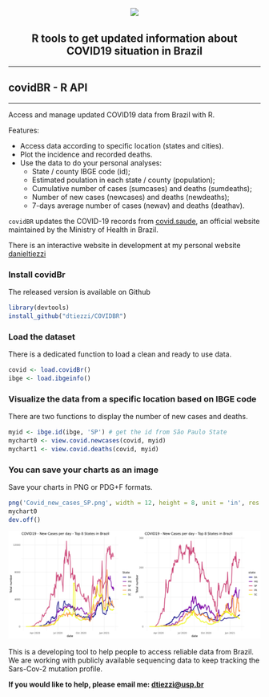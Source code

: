 <p align="center">
  <img src="http://200.144.244.198:8502/media/88f1d7fc9a7edccbc8e82c7597a54c4f1bda16fe1272b022b2283a9f.png" width="600"/>
</p>
 
 <div align="center">
  <h2> R tools to get updated information about COVID19 situation in Brazil </h2>
</div>

------

## covidBR - R API
---

Access and manage updated COVID19 data from Brazil with R.

Features:

  - Access data according to specific location (states and cities).
  - Plot the incidence and recorded deaths.
  - Use the data to do your personal analyses:
    - State / county IBGE code (id);
    - Estimated poulation in each state / county (population);
    - Cumulative number of cases (sumcases) and deaths (sumdeaths);
    - Number of new cases (newcases) and deaths (newdeaths);
    - 7-days average number of cases (newav) and deaths (deathav).


`covidBR` updates the COVID-19 records from [covid.saude](https://covid.saude.gov.br/), an official website maintained by the Ministry of Health in Brazil.

There is an interactive website in development at my personal website [danieltiezzi](http://danieltiezzi.pro.br)

### Install covidBr

The released version is available on Github

``` r
library(devtools)
install_github("dtiezzi/COVIDBR")
```

### Load the dataset

There is a dedicated function to load a clean and ready to use data.

``` r
covid <- load.covidBr()
ibge <- load.ibgeinfo()
```

### Visualize the data from a specific location based on IBGE code

There are two functions to display the number of new cases and deaths.

``` r
myid <- ibge.id(ibge, 'SP') # get the id from São Paulo State
mychart0 <- view.covid.newcases(covid, myid)
mychart1 <- view.covid.deaths(covid, myid)
```

### You can save your charts as an image

Save your charts in PNG or PDG+F formats.

``` r
png('Covid_new_cases_SP.png', width = 12, height = 8, unit = 'in', res = 300)
mychart0
dev.off()
```

<p align="center">
 <img src="_img/covid_top5.png" width="600"/>
</p>

This is a developing tool to help people to access reliable data from Brazil. We are working with publicly available sequencing data to keep tracking the Sars-Cov-2 mutation profile.

**If you would like to help, please email me: dtiezzi@usp.br**



